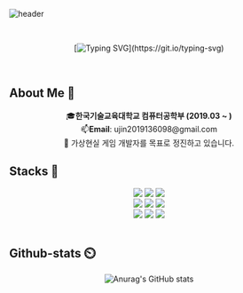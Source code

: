 ![header](https://capsule-render.vercel.app/api?type=waving&color=0:c6acf6,100:E6B9F7&width=1500&height=240&section=header&text=Hello%20World✋%20I'm%20WooJin!&fontSize=50&fontColor=ffffff )  


<div align="center">
  <br>

  [![Typing SVG](https://readme-typing-svg.demolab.com?font=Nanum+Gothic+Coding&size=35&pause=1000&color=blue&center=true&vCenter=true&width=1000&lines=“가상현실+게임+개발자를+꿈꾸고+있습니다.”;“미래를+준비하며+고민하는+개발자+입니다.”;)](https://git.io/typing-svg) 
  
</div>

<br>

## About Me 🌟
<div align="center">
   🎓<strong>한국기술교육대학교 컴퓨터공학부 (2019.03 ~ )</strong>  
   <br>
   📫<strong>Email</strong>: ujin2019136098@gmail.com  
   <br>
   🚀 가상현실 게임 개발자를 목표로 정진하고 있습니다.
</div>


## Stacks 📖
<div align="center">
  <img src="https://img.shields.io/badge/c%23-239120?style=for-the-badge&logo=c-sharp&logoColor=white">
  <img src="https://img.shields.io/badge/c++-00599C?style=for-the-badge&logo=c%2B%2B&logoColor=white">
  <img src="https://img.shields.io/badge/dart-0175C2?style=for-the-badge&logo=dart&logoColor=white">
  <br>
  <img src="https://img.shields.io/badge/unity-000000?style=for-the-badge&logo=unity&logoColor=white">
  <img src="https://img.shields.io/badge/flutter-02569B?style=for-the-badge&logo=flutter&logoColor=white">
  <img src="https://img.shields.io/badge/virtual%20reality-0071BC?style=for-the-badge&logo=virtual-reality&logoColor=white">
  <br>
  <img src="https://img.shields.io/badge/github-181717?style=for-the-badge&logo=github&logoColor=white">
  <img src="https://img.shields.io/badge/discord-5865F2?style=for-the-badge&logo=discord&logoColor=white">
  <img src="https://img.shields.io/badge/notion-000000?style=for-the-badge&logo=notion&logoColor=white">
</div>


<br>

## Github-stats ⏲️  
<div align="center">
  <img src="https://github-readme-stats.vercel.app/api?username=Korysanan&show_icons=true&theme=dracula" alt="Anurag's GitHub stats">
</div>
